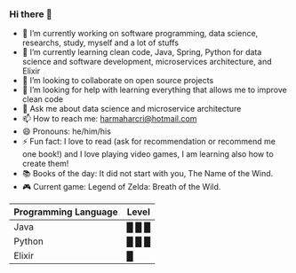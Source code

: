 ### Hi there 👋

<!--
**crisywini/crisywini** is a ✨ _special_ ✨ repository because its `README.md` (this file) appears on your GitHub profile.

Here are some ideas to get you started:

-->

- 🔭 I’m currently working on software programming, data science, researchs, study, myself and a lot of stuffs 
- 🌱 I’m currently learning clean code, Java, Spring, Python for data science and software development, microservices architecture, and Elixir
- 👯 I’m looking to collaborate on open source projects
- 🤔 I’m looking for help with learning everything that allows me to improve clean code
- 💬 Ask me about data science and microservice architecture
- 📫 How to reach me: harmaharcri@hotmail.com 
- 😄 Pronouns: he/him/his
- ⚡ Fun fact: I love to read (ask for recommendation or recommend me one book!) and I love playing video games, I am learning also how to create them! 
- 📚 Books of the day: It did not start with you, The Name of the Wind.
- 🎮️ Current game: Legend of Zelda: Breath of the Wild.

| Programming Language | Level |
| ----------- | ----------- |
| Java | &block; &block; &block;
| Python | &block; &block; &block;
| Elixir | &block; | 
